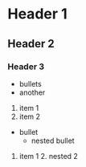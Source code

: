 # Header 1

## Header 2

### Header 3

- bullets
- another

1. item 1
1. item 2

- bullet
    - nested bullet

1. item 1
    2. nested 2
